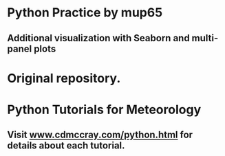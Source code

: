# Python Practice by mup65
## Additional visualization with Seaborn and multi-panel plots



# Original repository.
# Python Tutorials for Meteorology
## Visit www.cdmccray.com/python.html for details about each tutorial.
